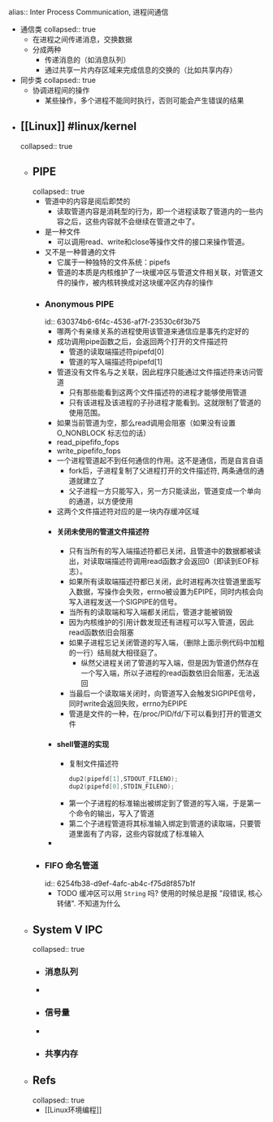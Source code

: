 alias:: Inter Process Communication, 进程间通信

  - 通信类
    collapsed:: true
    - 在进程之间传递消息，交换数据
    - 分成两种
      - 传递消息的（如消息队列）
      - 通过共享一片内存区域来完成信息的交换的（比如共享内存）
  - 同步类
    collapsed:: true
    - 协调进程间的操作
      - 某些操作，多个进程不能同时执行，否则可能会产生错误的结果
- ## [[Linux]] #linux/kernel
  collapsed:: true
  - ## PIPE
    collapsed:: true
    - 管道中的内容是阅后即焚的
      - 读取管道内容是消耗型的行为，即一个进程读取了管道内的一些内容之后，这些内容就不会继续在管道之中了。
    - 是一种文件
      - 可以调用read、write和close等操作文件的接口来操作管道。
    - 又不是一种普通的文件
      - 它属于一种独特的文件系统：pipefs
      - 管道的本质是内核维护了一块缓冲区与管道文件相关联，对管道文件的操作，被内核转换成对这块缓冲区内存的操作
    - ### Anonymous PIPE
      id:: 630374b6-6f4c-4536-af7f-23530c6f3b75
      - 哪两个有亲缘关系的进程使用该管道来通信应是事先约定好的
      - 成功调用pipe函数之后，会返回两个打开的文件描述符
        - 管道的读取端描述符pipefd[0]
        - 管道的写入端描述符pipefd[1]
      - 管道没有文件名与之关联，因此程序只能通过文件描述符来访问管道
        - 只有那些能看到这两个文件描述符的进程才能够使用管道
        - 只有该进程及该进程的子孙进程才能看到。这就限制了管道的使用范围。
      - 如果当前管道为空，那么read调用会阻塞（如果没有设置 O_NONBLOCK 标志位的话）
      - read_pipefifo_fops
      - write_pipefifo_fops
      - 一个进程管道起不到任何通信的作用。这不是通信，而是自言自语
        - fork后，子进程复制了父进程打开的文件描述符, 两条通信的通道就建立了
        - 父子进程一方只能写入，另一方只能读出，管道变成一个单向的通道，以方便使用
      - 这两个文件描述符对应的是一块内存缓冲区域
      - #### 关闭未使用的管道文件描述符
        - 只有当所有的写入端描述符都已关闭，且管道中的数据都被读出，对读取端描述符调用read函数才会返回0（即读到EOF标志）。
        - 如果所有读取端描述符都已关闭，此时进程再次往管道里面写入数据，写操作会失败，errno被设置为EPIPE，同时内核会向写入进程发送一个SIGPIPE的信号。
        - 当所有的读取端和写入端都关闭后，管道才能被销毁
        - 因为内核维护的引用计数发现还有进程可以写入管道，因此read函数依旧会阻塞
        - 如果子进程忘记关闭管道的写入端，（删除上面示例代码中加粗的一行）结局就大相径庭了。
          - 纵然父进程关闭了管道的写入端，但是因为管道仍然存在一个写入端，所以子进程的read函数依旧会阻塞，无法返回
        - 当最后一个读取端关闭时，向管道写入会触发SIGPIPE信号，同时write会返回失败，errno为EPIPE
        - 管道是文件的一种，在/proc/PID/fd/下可以看到打开的管道文件
      - #### shell管道的实现
        - 复制文件描述符
          ```c
          dup2(pipefd[1],STDOUT_FILENO);
          dup2(pipefd[0],STDIN_FILENO);
          ```
        - 第一个子进程的标准输出被绑定到了管道的写入端，于是第一个命令的输出，写入了管道
        - 第二个子进程管道将其标准输入绑定到管道的读取端，只要管道里面有了内容，这些内容就成了标准输入
      -
    - ### FIFO 命名管道
      id:: 6254fb38-d9ef-4afc-ab4c-f75d8f857b1f
      - TODO 缓冲区可以用 `String` 吗? 使用的时候总是报 "段错误, 核心转储". 不知道为什么
  - ## System V IPC
    collapsed:: true
    - ### 消息队列
    -
    - ### 信号量
    -
    - ### 共享内存
  - ## Refs
    collapsed:: true
    - [[Linux环境编程]]